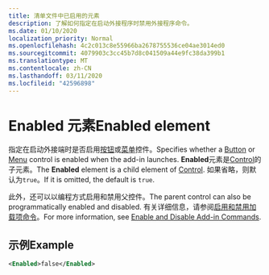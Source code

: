 ```yaml
---
title: 清单文件中已启用的元素
description: 了解如何指定在启动外接程序时禁用外接程序命令。
ms.date: 01/10/2020
localization_priority: Normal
ms.openlocfilehash: 4c2c013c8e55966ba2678755536ce04ae3014ed0
ms.sourcegitcommit: 4079903c3cc45b7d8c041509a44e9fc38da399b1
ms.translationtype: MT
ms.contentlocale: zh-CN
ms.lasthandoff: 03/11/2020
ms.locfileid: "42596898"
---
```

# <a name="enabled-element"></a><span data-ttu-id="42147-103">Enabled 元素</span><span class="sxs-lookup"><span data-stu-id="42147-103">Enabled element</span></span>

<span data-ttu-id="42147-104">指定在启动外接端时是否启用[按钮](control.md#button-control)或[菜单](control.md#menu-dropdown-button-controls)控件。</span><span class="sxs-lookup"><span data-stu-id="42147-104">Specifies whether a [Button](control.md#button-control) or [Menu](control.md#menu-dropdown-button-controls) control is enabled when the add-in launches.</span></span> <span data-ttu-id="42147-105">**Enabled**元素是[Control](control.md)的子元素。</span><span class="sxs-lookup"><span data-stu-id="42147-105">The **Enabled** element is a child element of [Control](control.md).</span></span> <span data-ttu-id="42147-106">如果省略，则默认为`true`。</span><span class="sxs-lookup"><span data-stu-id="42147-106">If it is omitted, the default is `true`.</span></span>

<span data-ttu-id="42147-107">此外，还可以以编程方式启用和禁用父控件。</span><span class="sxs-lookup"><span data-stu-id="42147-107">The parent control can also be programmatically enabled and disabled.</span></span> <span data-ttu-id="42147-108">有关详细信息，请参阅[启用和禁用加载项命令](../../design/disable-add-in-commands.md)。</span><span class="sxs-lookup"><span data-stu-id="42147-108">For more information, see [Enable and Disable Add-in Commands](../../design/disable-add-in-commands.md).</span></span>

## <a name="example"></a><span data-ttu-id="42147-109">示例</span><span class="sxs-lookup"><span data-stu-id="42147-109">Example</span></span>

```xml
<Enabled>false</Enabled>
```
